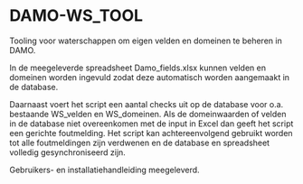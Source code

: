 # DAMO-WS_TOOL
Tooling voor waterschappen om eigen velden en domeinen te beheren in DAMO.

In de meegeleverde spreadsheet Damo_fields.xlsx kunnen velden en domeinen worden ingevuld zodat deze automatisch worden aangemaakt in de database.

Daarnaast voert het script een aantal checks uit op de database voor o.a. bestaande WS_velden en WS_domeinen. Als de domeinwaarden of velden in de database niet overeenkomen met de input in Excel dan geeft het script een gerichte foutmelding. Het script kan achtereenvolgend gebruikt worden tot alle foutmeldingen zijn verdwenen en de database en spreadsheet volledig gesynchroniseerd zijn.

Gebruikers- en installatiehandleiding meegeleverd.
